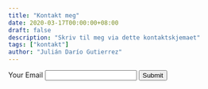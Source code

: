 ```yaml
---
title: "Kontakt meg"
date: 2020-03-17T00:00:00+08:00
draft: false
description: "Skriv til meg via dette kontaktskjemaet"
tags: ["kontakt"]
author: "Julián Darío Gutierrez"
---
```


<form action="https://formspree.io/f/{form_id}" method="post">
	  <label for="email">Your Email</label>
	  <input name="Email" id="email" type="email">
	  <button type="submit">Submit</button>
	</form>
